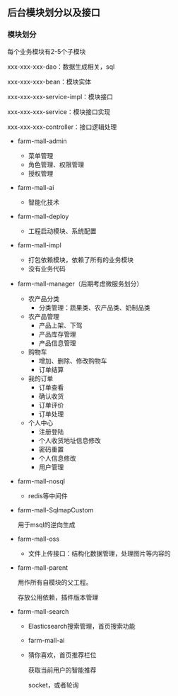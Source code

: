 ## 后台模块划分以及接口

### 模块划分

每个业务模块有2-5个子模块

xxx-xxx-xxx-dao：数据生成相关，sql

xxx-xxx-xxx-bean：模块实体

xxx-xxx-xxx-service-impl：模块接口

xxx-xxx-xxx-service：模块接口实现

xxx-xxx-xxx-controller：接口逻辑处理

* farm-mall-admin

  * 菜单管理
  * 角色管理、权限管理
  * 授权管理

* farm-mall-ai

  * 智能化技术

* farm-mall-deploy

  * 工程启动模块、系统配置

* farm-mall-impl

  * 打包依赖模块，依赖了所有的业务模块
  * 没有业务代码

* farm-mall-manager（后期考虑微服务划分）

  - 农产品分类
    - 分类管理：蔬果类、农产品类、奶制品类

  * 农产品管理
    * 产品上架、下驾
    * 产品库存管理
    * 产品信息管理

  - 购物车
    - 增加、删除、修改购物车
    - 订单结算
  - 我的订单
    - 订单查看
    - 确认收货
    - 订单评价
    - 订单处理
  - 个人中心
    * 注册登陆
    * 个人收货地址信息修改
    * 密码重置
    * 个人信息修改
    * 用户管理

* farm-mall-nosql

  * redis等中间件

* farm-mall-SqlmapCustom

  用于msql的逆向生成

* farm-mall-oss

  * 文件上传接口：结构化数据管理，处理图片等内容的

* farm-mall-parent

  用作所有自模块的父工程。

  存放公用依赖，插件版本管理

* farm-mall-search

  * Elasticsearch搜索管理，首页搜索功能

  * farm-mall-ai

  * 猜你喜欢，首页推荐栏位

    获取当前用户的智能推荐

    socket，或者轮询


